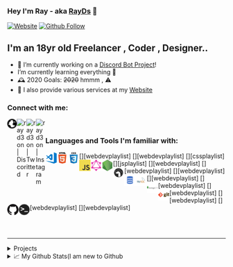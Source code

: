 ### Hey I'm Ray - aka [RayDs][website] 👋

[![Website](https://img.shields.io/website?label=rayds.tech&style=for-the-badge&url=https%3A%2F%2Frayds.tech)](https://rayds.tech)
[![Github Follow](https://img.shields.io/github/followers/rayd3on?style=social)](https://github.com/rayd3on)

## I'm an 18yr old Freelancer , Coder , Designer..

- 🤖 I’m currently working on a [Discord Bot Project][passione]!
- I’m currently learning everything 🤣
- 🕰️ 2020 Goals: ~~2020~~ hmmm , ⚠️
- 🛒 I also provide various services at my [Website][website] 

### Connect with me:

[<img align="left" alt="rayds.tech" width="22px" src="https://raw.githubusercontent.com/iconic/open-iconic/master/svg/globe.svg" />][website]
[<img align="left" alt="rayd3on | Discord" width="22px" src="https://cdn.jsdelivr.net/npm/simple-icons@v3/icons/discord.svg" />][discord]
[<img align="left" alt="rayd3on | Twitter" width="22px" src="https://cdn.jsdelivr.net/npm/simple-icons@v3/icons/twitter.svg" />][twitter]
[<img align="left" alt="rayd3on | Instagram" width="22px" src="https://cdn.jsdelivr.net/npm/simple-icons@v3/icons/instagram.svg" />][instagram]

<br />

### Languages and Tools I'm familiar with:

[<img align="left" alt="Visual Studio Code" width="26px" src="https://raw.githubusercontent.com/github/explore/80688e429a7d4ef2fca1e82350fe8e3517d3494d/topics/visual-studio-code/visual-studio-code.png" />][webdevplaylist]
[<img align="left" alt="HTML5" width="26px" src="https://raw.githubusercontent.com/github/explore/80688e429a7d4ef2fca1e82350fe8e3517d3494d/topics/html/html.png" />][webdevplaylist]
[<img align="left" alt="CSS3" width="26px" src="https://raw.githubusercontent.com/github/explore/80688e429a7d4ef2fca1e82350fe8e3517d3494d/topics/css/css.png" />][cssplaylist]
[<img align="left" alt="JavaScript" width="26px" src="https://raw.githubusercontent.com/github/explore/80688e429a7d4ef2fca1e82350fe8e3517d3494d/topics/javascript/javascript.png" />][jsplaylist]
[<img align="left" alt="GraphQL" width="26px" src="https://raw.githubusercontent.com/github/explore/80688e429a7d4ef2fca1e82350fe8e3517d3494d/topics/graphql/graphql.png" />][webdevplaylist]
[<img align="left" alt="Node.js" width="26px" src="https://raw.githubusercontent.com/github/explore/80688e429a7d4ef2fca1e82350fe8e3517d3494d/topics/nodejs/nodejs.png" />][webdevplaylist]
[<img align="left" alt="Deno" width="26px" src="https://raw.githubusercontent.com/github/explore/361e2821e2dea67711cde99c9c40ed357061cf27/topics/deno/deno.png" />][webdevplaylist]
[<img align="left" alt="SQL" width="26px" src="https://raw.githubusercontent.com/github/explore/80688e429a7d4ef2fca1e82350fe8e3517d3494d/topics/sql/sql.png" />][webdevplaylist]
[<img align="left" alt="MySQL" width="26px" src="https://raw.githubusercontent.com/github/explore/80688e429a7d4ef2fca1e82350fe8e3517d3494d/topics/mysql/mysql.png" />][webdevplaylist]
[<img align="left" alt="MongoDB" width="26px" src="https://raw.githubusercontent.com/github/explore/80688e429a7d4ef2fca1e82350fe8e3517d3494d/topics/mongodb/mongodb.png" />][webdevplaylist]
[<img align="left" alt="Git" width="26px" src="https://raw.githubusercontent.com/github/explore/80688e429a7d4ef2fca1e82350fe8e3517d3494d/topics/git/git.png" />][webdevplaylist]
[<img align="left" alt="GitHub" width="26px" src="https://raw.githubusercontent.com/github/explore/78df643247d429f6cc873026c0622819ad797942/topics/github/github.png" />][webdevplaylist]
[<img align="left" alt="Terminal" width="26px" src="https://raw.githubusercontent.com/github/explore/80688e429a7d4ef2fca1e82350fe8e3517d3494d/topics/terminal/terminal.png" />][webdevplaylist]

<br />
<br />

---

<details>
  <summary>Projects</summary>
 
<!--START_SECTION:activity-->
<p>&bull;&nbsp;<img src="https://avatars2.githubusercontent.com/u/69858944?s=60&amp;v=4" alt="Github" width="24" height="24" />&nbsp;<a title="Passione" href="https://discord.gg/d8yS5eH">Passione</a> (<strong>Advanced Discord Bot)<br /><br /></strong>&bull;<strong>&nbsp;<img src="https://media.discordapp.net/attachments/741206496775503982/746818061209960599/pokemon_PNG14.png?width=532&amp;height=560" alt="poke" width="24" height="25" />&nbsp;</strong><a title="Poke" href="https://discord.gg/3nKgP3T">Pokecore</a> (<strong>2K+ Server , Under development!</strong>)</p>

<!--END_SECTION:activity-->

</details>

<details>
  <summary>📈 My Github Stats(I am new to Github </summary>

  <img align="left" alt="codeSTACKr's Github Stats" src="https://github-readme-stats.codestackr.vercel.app/api?username=rayd3on&show_icons=true&hide_border=true" />

</details>

[website]: https://rayds.tech
[passione]: https://discord.gg/d8yS5eH
[discord]: https://discord.gg/d8yS5eH
[twitter]: https://twitter.com/raydeon
[youtube]: https://youtube.com/codeSTACKr
[instagram]: https://instagram.com/adharvs
[linkedin]: https://linkedin.com/in/codeSTACKr
